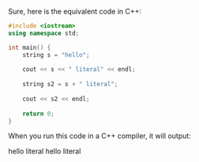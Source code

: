 Sure, here is the equivalent code in C++:

```cpp
#include <iostream>
using namespace std;

int main() {
    string s = "hello";
    
    cout << s << " literal" << endl;
    
    string s2 = s + " literal";
    
    cout << s2 << endl;
    
    return 0;
}
```

When you run this code in a C++ compiler, it will output:


hello literal
hello literal

